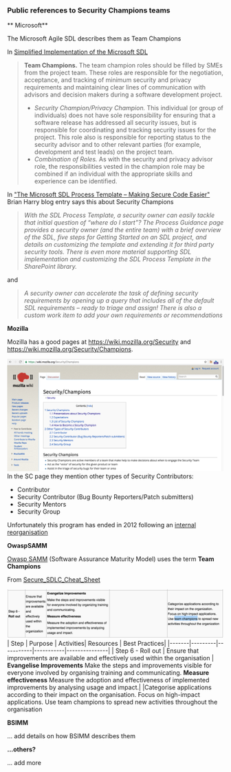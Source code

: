### Public references to Security Champions teams

** Microsoft**

The Microsoft Agile SDL describes them as Team Champions

In [Simplified Implementation of the Microsoft SDL](https://www.microsoft.com/en-us/download/details.aspx?id=12379)

> **Team Champions.** The team champion roles should be filled by SMEs from the project team. These roles are responsible for the negotiation, acceptance, and tracking of minimum security and privacy requirements and maintaining clear lines of communication with advisors and decision makers during a software development project.
> * _Security Champion/Privacy Champion._ This individual (or group of individuals) does not have sole responsibility for ensuring that a software release has addressed all security issues, but is responsible for coordinating and tracking security issues for the project. This role also is responsible for reporting status to the security advisor and to other relevant parties (for example, development and test leads) on the project team.
>  * _Combination of Roles._ As with the security and privacy advisor role, the responsibilities vested in the champion role may be combined if an individual with the appropriate skills and experience can be identified.

In ["The Microsoft SDL Process Template – Making Secure Code Easier"](https://blogs.msdn.microsoft.com/bharry/2009/05/19/the-microsoft-sdl-process-template-making-secure-code-easier/) Brian Harry blog entry says this about Security Champions   

> _With the SDL Process Template, a security owner can easily tackle that initial question of “where do I start”? The Process Guidance page provides a security owner (and the entire team) with a brief overview of the SDL, five steps for Getting Started on an SDL project, and details on customizing the template and extending it for third party security tools. There is even more material supporting SDL implementation and customizing the SDL Process Template in the SharePoint library._

and

> _A security owner can accelerate the task of defining security requirements by opening up a query that includes all of the default SDL requirements – ready to triage and assign! There is also a custom work item to add your own requirements or recommendations_


**Mozilla**

Mozilla has a good pages at https://wiki.mozilla.org/Security and  https://wiki.mozilla.org/Security/Champions.

![](images/mozilla-security-champions-page.png)
In the SC page they mention other types of Security Contributors:

* Contributor
* Security Contributor (Bug Bounty Reporters/Patch submitters)
* Security Mentors
* Security Group

Unfortunately this program has ended in 2012 following an [internal reorganisation](https://wiki.mozilla.org/Security/Meetings/2012-01-25)

**OwaspSAMM**

[Owasp SAMM](https://www.owasp.org/index.php/OWASP_SAMM_Project) (Software Assurance Maturity Model) uses the term **Team Champions**

From [Secure_SDLC_Cheat_Sheet](https://www.owasp.org/index.php/Secure_SDLC_Cheat_Sheet)

![](images/owaspSAMM-team-champions.png)
| Step  | Purpose | Activities| Resources | Best Practices|
|-------|---------|-----------|-----------|---------------|
| Step 6 - Roll out	| Ensure that improvements are available and effectively used within the organisation	| **Evangelise Improvements** Make the steps and improvements visible for everyone involved by organising training and communicating. **Measure effectiveness**  Measure the adoption and effectiveness of implemented improvements by analysing usage and impact.| |Categorise applications according to their impact on the organisation. Focus on high-impact applications. Use team champions to spread new activities throughout the organisation


**BSIMM**

... add details on how BSIMM describes them

**...others?**

... add more
